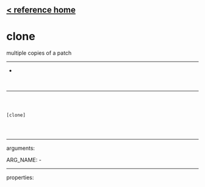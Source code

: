 [< reference home](index.html)
---

# clone


multiple copies of a patch

---

-
<br>


---


```



[clone]


            
```

---
arguments:

ARG_NAME: -<br>

---
properties:


